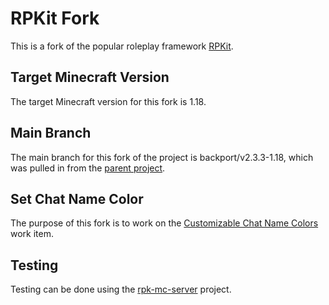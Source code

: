 # RPKit Fork
This is a fork of the popular roleplay framework [RPKit](https://github.com/RP-Kit/RPKit).

## Target Minecraft Version
The target Minecraft version for this fork is 1.18.

## Main Branch
The main branch for this fork of the project is backport/v2.3.3-1.18, which was pulled in from the [parent project](https://github.com/RP-Kit/RPKit/tree/backport/v2.3.3-1.18).

## Set Chat Name Color
The purpose of this fork is to work on the [Customizable Chat Name Colors](https://github.com/RP-Kit/RPKit/issues/658) work item.

## Testing
Testing can be done using the [rpk-mc-server](https://github.com/dmccoystephenson/rpk-mc-server) project.
